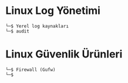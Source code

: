 # Linux Log Yönetimi

```
└─$ Yerel log kaynakları
└─$ audit
```

# Linux Güvenlik Ürünleri

```
└─$ Firewall (Gufw)
└─$
```
